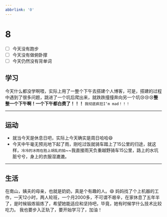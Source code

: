 ```yaml
---
abbrlink: '0'
---
```

# 8

- [ ] 今天没有跑步
- [ ] 今天没有做俯卧撑
- [ ] 今天仍然没有背单词

## 学习

今天什么都没学啊喂，实际上用了一整个下午去搭建个人博客，可是，搭建的过程中遇到了很多问题，跳进了一个坑后爬出来，就跌跌撞撞奔向另一个坑:cry::cry::cry:**整整一个下午啊！一个下午都白费了！！！** `我彻底疯狂I‘m mad！！！`
***

## 运动

- 就当今天是休息日吧，实际上今天确实是周日哈哈:smile:
- 今天中午毫无预兆地下起了雨，刚吃过饭就骑车踏上了15公里的归途，就这样，`冷冷的冰雨在脸上胡乱的拍`~~我直接雨天负重越野骑车15公里，路上的水坑脏兮兮，身上的衣服湿漉漉。

***

## 生活

在南山，姨夫的母亲，也就是奶奶，真是个有趣的人。:smile:
妈妈找了个上机器的工作，一天12小时，两人轮班，一个月2000多，不可谓不艰辛，在家休息了五年半了，是时候锻炼锻炼了，希望她能适应和坚持吧，毕竟，她有时候学什么技术比较吃力。
我也要步入正轨了，要开始学习了，加油！
